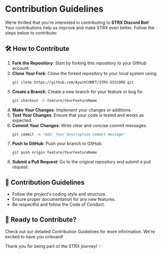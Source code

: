 # Contribution Guidelines

We’re thrilled that you’re interested in contributing to **STRX Discord Bot**! Your contributions help us improve and make STRX even better. Follow the steps below to contribute:

## 🛠️ How to Contribute

1. **Fork the Repository**: Start by forking this repository to your GitHub account.
2. **Clone Your Fork**: Clone the forked repository to your local system using:
   ```bash
   git clone https://github.com/AyushCOMET/STRX-DISCORD.git
   ```
3. **Create a Branch**: Create a new branch for your feature or bug fix:
   ```bash
   git checkout -b feature/YourFeatureName
   ```
4. **Make Your Changes**: Implement your changes or additions.
5. **Test Your Changes**: Ensure that your code is tested and works as expected.
6. **Commit Your Changes**: Write clear and concise commit messages:
   ```bash
   git commit -m "Add: Your descriptive commit message"
   ```
7. **Push to GitHub**: Push your branch to GitHub:
   ```bash
   git push origin feature/YourFeatureName
   ```
8. **Submit a Pull Request**: Go to the original repository and submit a pull request.

## 📜 Contribution Guidelines

- Follow the project's coding style and structure.
- Ensure proper documentation for any new features.
- Be respectful and follow the Code of Conduct.

## 🚀 Ready to Contribute?

Check out our detailed Contribution Guidelines for more information. We’re excited to have you onboard!

Thank you for being part of the STRX journey! ✨
